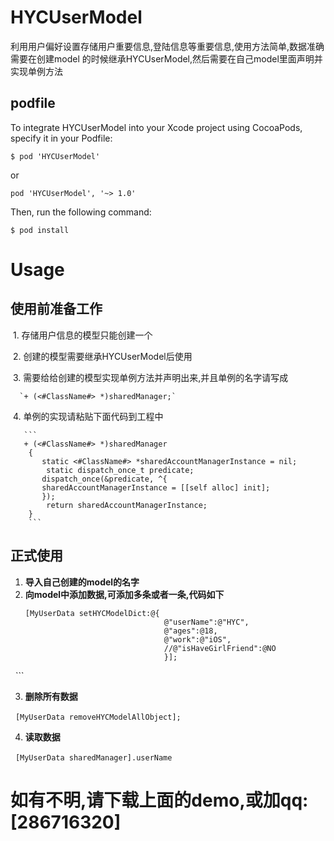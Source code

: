 # HYCUserModel
利用用户偏好设置存储用户重要信息,登陆信息等重要信息,使用方法简单,数据准确
需要在创建model 的时候继承HYCUserModel,然后需要在自己model里面声明并实现单例方法
## podfile
To integrate HYCUserModel into your Xcode project using CocoaPods, specify it in your Podfile:

`$ pod 'HYCUserModel'`

or

`pod 'HYCUserModel', '~> 1.0'`

Then, run the following command:

`$ pod install`

# Usage
## 使用前准备工作

  1. 存储用户信息的模型只能创建一个
  
  2. 创建的模型需要继承HYCUserModel后使用
  
  3. 需要给给创建的模型实现单例方法并声明出来,并且单例的名字请写成
  
      `+ (<#ClassName#> *)sharedManager;`
  
  4. 单例的实现请粘贴下面代码到工程中
       
       ```
       + (<#ClassName#> *)sharedManager
        {
           static <#ClassName#> *sharedAccountManagerInstance = nil;
            static dispatch_once_t predicate;
           dispatch_once(&predicate, ^{
           sharedAccountManagerInstance = [[self alloc] init];
           });
            return sharedAccountManagerInstance;
        }
        ```
        

## 正式使用

1. __导入自己创建的model的名字__
2. __向model中添加数据,可添加多条或者一条,代码如下__
   ```
   [MyUserData setHYCModelDict:@{
                                  @"userName":@"HYC",
                                  @"ages":@18,
                                  @"work":@"iOS",
                                  //@"isHaveGirlFriend":@NO
                                  }];
   ```
   
3. __删除所有数据__

   `[MyUserData removeHYCModelAllObject];`
   
4. __读取数据__

   `[MyUserData sharedManager].userName`
   
# 如有不明,请下载上面的demo,或加qq:[286716320]
